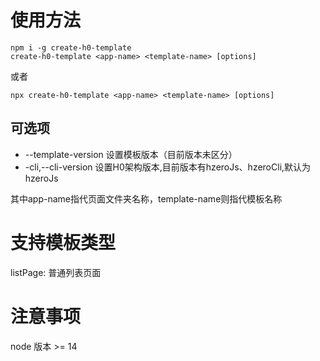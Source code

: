 # 使用方法

```shell
npm i -g create-h0-template
create-h0-template <app-name> <template-name> [options]
```

或者

```shell
npx create-h0-template <app-name> <template-name> [options]
```

## 可选项

- --template-version <string> 设置模板版本（目前版本未区分）
- -cli,--cli-version <string> 设置H0架构版本,目前版本有hzeroJs、hzeroCli,默认为hzeroJs

其中app-name指代页面文件夹名称，template-name则指代模板名称

# 支持模板类型

listPage: 普通列表页面

# 注意事项

node 版本 >= 14
